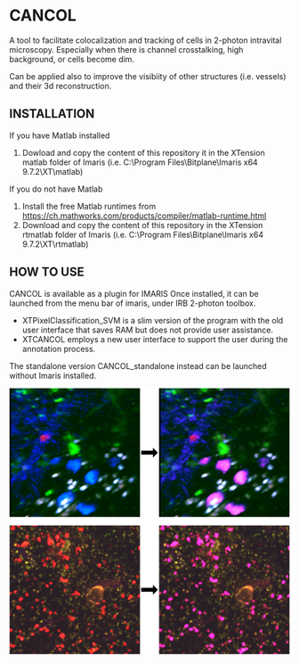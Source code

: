 # CANCOL
A tool to facilitate colocalization and tracking of cells in 2-photon intravital microscopy.
Especially when there is channel crosstalking, high background, or cells become dim.

Can be applied also to improve the visibiity of other structures (i.e. vessels) and their 3d reconstruction.

## INSTALLATION
If you have Matlab installed
1. Dowload and copy the content of this repository it in the XTension matlab folder of Imaris (i.e. C:\Program Files\Bitplane\Imaris x64 9.7.2\XT\matlab)

If you do not have Matlab
1. Install the free Matlab runtimes from https://ch.mathworks.com/products/compiler/matlab-runtime.html
2. Download and copy the content of this repository in the XTension rtmatlab folder of Imaris
(i.e. C:\Program Files\Bitplane\Imaris x64 9.7.2\XT\rtmatlab)

## HOW TO USE
CANCOL is available as a plugin for IMARIS
Once installed, it can be launched from the menu bar of imaris, under IRB 2-photon toolbox.
- XTPixelClassification_SVM is a slim version of the program with the old user interface that saves RAM but does not provide user assistance.
- XTCANCOL employs a new user interface to support the user during the annotation process.

The standalone version CANCOL_standalone instead can be launched without Imaris installed.

![Examples - resulting virtual channel specific for the cells of interest color-coded in magenta](/assets/examples_coloc.png)
